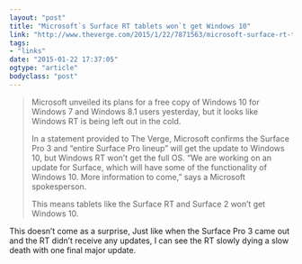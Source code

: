 ```yaml
---
layout: "post"
title: "Microsoft`s Surface RT tablets won`t get Windows 10"
link: "http://www.theverge.com/2015/1/22/7871563/microsoft-surface-rt-tablet-no-windows-10-upgrade"
tags: 
- "links"
date: "2015-01-22 17:37:05"
ogtype: "article"
bodyclass: "post"
---
```


> Microsoft unveiled its plans for a free copy of Windows 10 for Windows 7 and Windows 8.1 users yesterday, but it looks like Windows RT is being left out in the cold.
> 
>  In a statement provided to The Verge, Microsoft confirms the Surface Pro 3 and “entire Surface Pro lineup” will get the update to Windows 10, but Windows RT won’t get the full OS. “We are working on an update for Surface, which will have some of the functionality of Windows 10. More information to come,” says a Microsoft spokesperson.
> 
>  This means tablets like the Surface RT and Surface 2 won’t get Windows 10.

This doesn’t come as a surprise, Just like when the Surface Pro 3 came out and the RT didn’t receive any updates, I can see the RT slowly dying a slow death with one final major update.